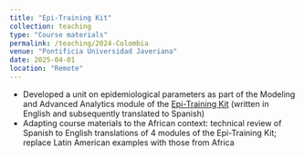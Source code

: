 ```yaml
---
title: "Epi-Training Kit"
collection: teaching
type: "Course materials"
permalink: /teaching/2024-Colombia
venue: "Pontificia Universidad Javeriana"
date: 2025-04-01
location: "Remote"
---
```


* Developed a unit on epidemiological parameters as part of the Modeling and Advanced Analytics module of the [Epi-Training Kit](https://epiverse-trace.github.io/epi-training-kit/) (written in English and subsequently translated to Spanish)   
* Adapting course materials to the African context: technical review of Spanish to English translations of 4 modules of the Epi-Training Kit; replace Latin American examples with those from Africa


